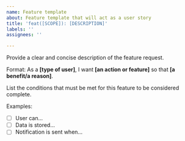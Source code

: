 ```yaml
---
name: Feature template
about: Feature template that will act as a user story
title: 'feat([SCOPE]): [DESCRIPTION]'
labels: ''
assignees: ''

---
```


Provide a clear and concise description of the feature request.

Format:
As a **[type of user]**, I want **[an action or feature]** so that **[a benefit/a reason]**.

List the conditions that must be met for this feature to be considered complete.

Examples:
- [ ] User can...
- [ ] Data is stored...
- [ ] Notification is sent when...
